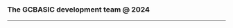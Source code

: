 <div class="article" lang="en">

<div class="titlepage">

<div>

<div>

</div>

<div>

<div class="author">

### <span class="firstname">The GCBASIC development team @ 2024</span>

</div>

</div>

</div>

------------------------------------------------------------------------

</div>

</div>
